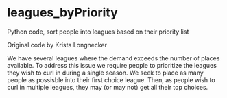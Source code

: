 # leagues_byPriority
Python code, sort people into leagues based on their priority list

Original code by Krista Longnecker 

We have several leagues where the demand exceeds the number of places available. To address this issue we require people to prioritize the leagues they wish to curl in during a single season. We seek to place as many people as possisble into their first choice league. Then, as people wish to curl in multiple leagues, they may (or may not) get all their top choices.
